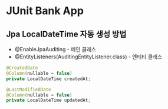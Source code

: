 # JUnit Bank App

## Jpa LocalDateTime 자동 생성 방법
- @EnableJpaAuditing - 메인 클래스
- @EntityListeners(AuditingEntityListener.class) - 엔티티 클래스
```java
@CreatedDate
@Column(nullable = false)
private LocalDateTime createdAt;

@LastModifiedDate
@Column(nullable = false)
private LocalDateTime updatedAt;
```
